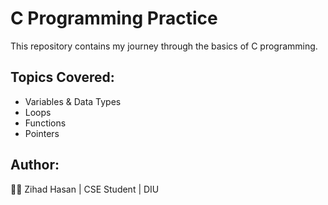 # C Programming Practice

This repository contains my journey through the basics of C programming.

## Topics Covered:
- Variables & Data Types
- Loops
- Functions
- Pointers

## Author:
👨‍💻 Zihad Hasan | CSE Student | DIU
